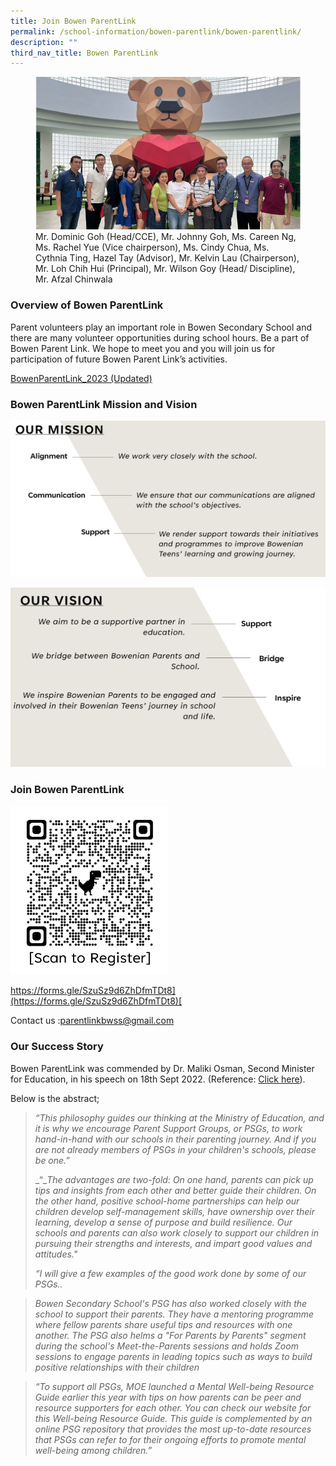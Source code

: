 ```yaml
---
title: Join Bowen ParentLink
permalink: /school-information/bowen-parentlink/bowen-parentlink/
description: ""
third_nav_title: Bowen ParentLink
---
```

<figure>
<img src="/images/Parentlink%20Group%20Photo.jpg">
<figcaption>Mr. Dominic Goh (Head/CCE),  Mr. Johnny Goh, Ms. Careen Ng, Ms. Rachel Yue (Vice chairperson), Ms. Cindy Chua, Ms. Cythnia Ting, Hazel Tay (Advisor), Mr. Kelvin Lau (Chairperson), Mr. Loh Chih Hui (Principal), Mr. Wilson Goy (Head/ Discipline), Mr. Afzal Chinwala</figcaption>
</figure>

### Overview of Bowen ParentLink

Parent volunteers play an important role in Bowen Secondary School and there are many volunteer opportunities during school hours. Be a part of Bowen Parent Link. We hope to meet you and you will join us for participation of future Bowen Parent Link’s activities.

[BowenParentLink_2023 (Updated)](/files/BowenParentLink_2023_V2.pdf)

### Bowen ParentLink Mission and Vision

![](/images/PLink%20Misson.jpg)

![](/images/PLink%20Vision.jpg)

### Join Bowen ParentLink

<img src="/images/ParentLink%20QR%20Code.jpg" 
     style="width:50%">
		 
[https://forms.gle/SzuSz9d6ZhDfmTDt8](https://forms.gle/SzuSz9d6ZhDfmTDt8)[  
](https://forms.gle/SzuSz9d6ZhDfmTDt8)

Contact us :[parentlinkbwss@gmail.com](mailto:parentlinkbwss@gmail.com)

### Our Success Story

Bowen ParentLink was commended by Dr. Maliki Osman, Second Minister for Education, in his speech on 18th Sept 2022. (Reference: [Click here](https://www.moe.gov.sg/news/speeches/20220918-speech-by-dr-maliki-osman-second-minister-for-education-for-bapa-sepanjang-hayat-dads-role-in-education-forum-at-lifelong-learning-institute)).

  

Below is the abstract;

> _“This philosophy guides our thinking at the Ministry of Education, and it is why we encourage Parent Support Groups, or PSGs, to work hand-in-hand with our schools in their parenting journey. And if you are not already members of PSGs in your children's schools, please be one.”_
> 
> _“__The advantages are two-fold: On one hand, parents can pick up tips and insights from each other and better guide their children. On the other hand, positive school-home partnerships can help our children develop self-management skills, have ownership over their learning, develop a sense of purpose and build resilience. Our schools and parents can also work closely to support our children in pursuing their strengths and interests, and impart good values and attitudes."_
> 
> _“I will give a few examples of the good work done by some of our PSGs.._ 

> _Bowen Secondary School's PSG has also worked closely with the school to support their parents. They have a mentoring programme where fellow parents share useful tips and resources with one another. The PSG also helms a "For Parents by Parents" segment during the school's Meet-the-Parents sessions and holds Zoom sessions to engage parents in leading topics such as ways to build positive relationships with their children_

> _“To support all PSGs, MOE launched a Mental Well-being Resource Guide earlier this year with tips on how parents can be peer and resource supporters for each other. You can check our website for this Well-being Resource Guide. This guide is complemented by an online PSG repository that provides the most up-to-date resources that PSGs can refer to for their ongoing efforts to promote mental well-being among children.”_
